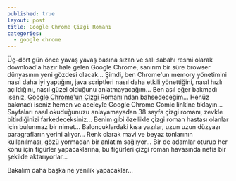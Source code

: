 ```yaml
---
published: true
layout: post
title: Google Chrome Çizgi Romanı
categories: 
  - google chrome
---
```


Üç-dört gün önce yavaş yavaş basına sızan ve salı sabahı resmi olarak download'a hazır hale gelen Google Chrome, sanırım bir süre browser dünyasının yeni gözdesi olacak... Şimdi, ben Chrome'un memory yönetimini nasıl daha iyi yaptığını, java scriptleri nasıl daha etkili yönettiğini, nasıl hızlı açıldığını, nasıl güzel olduğunu anlatmayacağım... Ben asıl eğer bakmadı iseniz, [Google Chrome'un Çizgi Romanı](http://www.google.com/googlebooks/chrome/index.html)'ndan bahsedeceğim... Henüz bakmadı iseniz hemen ve aceleyle Google Chrome Comic linkine tıklayın... Sayfaları nasıl okuduğunuzu anlayamayadan 38 sayfa çizgi romanı, zevkle bitirdiğinizi farkedeceksiniz... Benim gibi özellikle çizgi roman hastası olanlar için bulunmaz bir nimet... Baloncuklardaki kısa yazılar, uzun uzun düzyazı paragrafların yerini alıyor... Renk olarak mavi ve beyaz tonlarının kullanılması, gözü yormadan bir anlatım sağlıyor... Bir de adamlar oturup her konu için figürler yapacaklarına, bu figürleri çizgi roman havasında nefis bir şekilde aktarıyorlar...


Bakalım daha başka ne yenilik yapacaklar...
